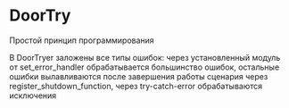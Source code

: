 # DoorTry
Простой принцип программирования

В DoorTryer заложены все типы ошибок: 
через установленный модуль от set_error_handler обрабатывается большинство ошибок, 
остальные ошибки вылавливаются после завершения работы сценария через register_shutdown_function, через try-catch-error обрабатываются исключения

<!--stackedit_data:
eyJoaXN0b3J5IjpbMTIwNjQyMDI3MCwtMzM4MTcwNTI4XX0=
-->